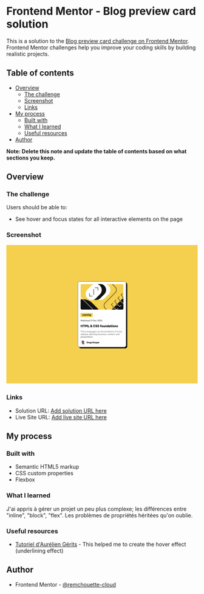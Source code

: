 # Frontend Mentor - Blog preview card solution

This is a solution to the [Blog preview card challenge on Frontend Mentor](https://www.frontendmentor.io/challenges/blog-preview-card-ckPaj01IcS). Frontend Mentor challenges help you improve your coding skills by building realistic projects. 

## Table of contents

- [Overview](#overview)
  - [The challenge](#the-challenge)
  - [Screenshot](#screenshot)
  - [Links](#links)
- [My process](#my-process)
  - [Built with](#built-with)
  - [What I learned](#what-i-learned)
  - [Useful resources](#useful-resources)
- [Author](#author)

**Note: Delete this note and update the table of contents based on what sections you keep.**

## Overview

### The challenge

Users should be able to:

- See hover and focus states for all interactive elements on the page

### Screenshot

![](./assets/images/Screenshot_blog_preview.png)

### Links

- Solution URL: [Add solution URL here](https://github.com/remchouette-cloud/effective-eureka)
- Live Site URL: [Add live site URL here](https://remchouette-cloud.github.io/effective-eureka/)

## My process

### Built with

- Semantic HTML5 markup
- CSS custom properties
- Flexbox

### What I learned

J'ai appris à gérer un projet un peu plus complexe; les différences entre "inline", "block", "flex".
Les problèmes de propriétés héritées qu'on oublie.

### Useful resources

- [Tutoriel d'Aurélien Gérits](https://codepen.io/aurelien-gerits/pen/jENBNKV) - This helped me to create the hover effect (underlining effect)

## Author

- Frontend Mentor - [@remchouette-cloud](https://www.frontendmentor.io/profile/remchouette-cloud)